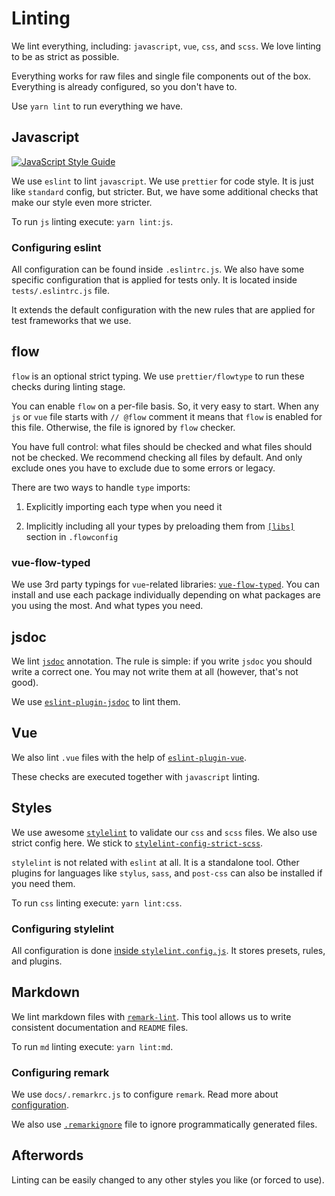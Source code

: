 # Linting

We lint everything, including: `javascript`, `vue`, `css`, and `scss`.
We love linting to be as strict as possible.

Everything works for raw files and single file components out of the box.
Everything is already configured, so you don't have to.

Use `yarn lint` to run everything we have.

## Javascript

[![JavaScript Style Guide][svg]](https://github.com/standard/standard)

We use `eslint` to lint `javascript`. 
We use `prettier` for code style. 
It is just like `standard` config, but stricter.
But, we have some additional checks that make our style even more stricter.

To run `js` linting execute: `yarn lint:js`.

### Configuring eslint

All configuration can be found inside `.eslintrc.js`.
We also have some specific configuration that is applied for tests only.
It is located inside `tests/.eslintrc.js` file.

It extends the default configuration with the new rules that are applied for
test frameworks that we use.

## flow

`flow` is an optional strict typing.
We use `prettier/flowtype`
to run these checks during linting stage.

You can enable `flow` on a per-file basis. So, it very easy to start.
When any `js` or `vue` file starts with `// @flow` comment 
it means that `flow` is enabled for this file. 
Otherwise, the file is ignored by `flow` checker.

You have full control: what files should be checked 
and what files should not be checked.
We recommend checking all files by default. 
And only exclude ones you have to exclude due to some errors or legacy.

There are two ways to handle `type` imports:

1. Explicitly importing each type when you need it

2. Implicitly including all your types by preloading them 
   from [`[libs]`](https://flow.org/en/docs/config/libs/) 
   section in `.flowconfig`

### vue-flow-typed

We use 3rd party typings for `vue`-related libraries: [`vue-flow-typed`](https://github.com/sobolevn/vue-flow-typed).
You can install and use each package individually depending on what 
packages are you using the most. And what types you need.

## jsdoc

We lint [`jsdoc`](http://usejsdoc.org/) annotation. 
The rule is simple: if you write `jsdoc` you should write a correct one.
You may not write them at all (however, that's not good).

We use [`eslint-plugin-jsdoc`](https://github.com/gajus/eslint-plugin-jsdoc) 
to lint them.

## Vue

We also lint `.vue` files with the help of [`eslint-plugin-vue`](https://github.com/vuejs/eslint-plugin-vue).

These checks are executed together with `javascript` linting.

## Styles

We use awesome [`stylelint`](https://github.com/stylelint/stylelint) 
to validate our `css` and `scss` files.
We also use strict config here. 
We stick to [`stylelint-config-strict-scss`](https://github.com/wemake-services/stylelint-config-strict-scss).

`stylelint` is not related with `eslint` at all. It is a standalone tool.
Other plugins for languages like `stylus`, `sass`, 
and `post-css` can also be installed if you need them.

To run `css` linting execute: `yarn lint:css`.

### Configuring stylelint

All configuration is done [inside `stylelint.config.js`](configuration.md#stylelint). 
It stores presets, rules, and plugins.

## Markdown

We lint markdown files with [`remark-lint`](https://github.com/remarkjs/remark-lint).
This tool allows us to write consistent documentation and `README` files.

To run `md` linting execute: `yarn lint:md`.

### Configuring remark

We use `docs/.remarkrc.js` to configure `remark`.
Read more about [configuration](https://github.com/unifiedjs/unified-engine/blob/master/doc/configure.md). 

We also use [`.remarkignore`][remarkignore] file to ignore 
programmatically generated files.

## Afterwords

Linting can be easily changed to any other styles you like (or forced to use).

[svg]: https://cdn.rawgit.com/standard/standard/master/badge.svg
[wemake]: https://github.com/wemake-services/eslint-config-wemake
[eslint-plugin-flowtype]: https://github.com/gajus/eslint-plugin-flowtype
[stylelint.config.js]: https://github.com/stylelint/stylelint/blob/master/docs/user-guide/configuration.md
[remarkignore]: https://github.com/unifiedjs/unified-engine/blob/master/doc/ignore.md
